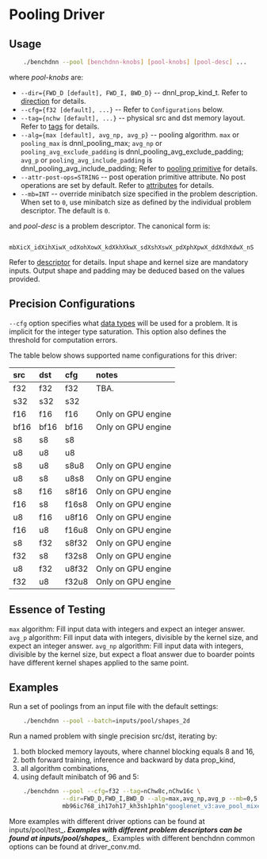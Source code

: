# Pooling Driver

## Usage
``` sh
    ./benchdnn --pool [benchdnn-knobs] [pool-knobs] [pool-desc] ...
```

where *pool-knobs* are:

 - `--dir={FWD_D [default], FWD_I, BWD_D}` -- dnnl_prop_kind_t.
            Refer to [direction](knobs_dir.md) for details.
 - `--cfg={f32 [default], ...}` -- Refer to ``Configurations`` below.
 - `--tag={nchw [default], ...}` -- physical src and dst memory layout.
            Refer to [tags](knobs_tag.md) for details.
 - `--alg={max [default], avg_np, avg_p}` -- pooling algorithm.
            `max` or `pooling_max` is dnnl_pooling_max;
            `avg_np` or `pooling_avg_exclude_padding` is
                    dnnl_pooling_avg_exclude_padding;
            `avg_p` or `pooling_avg_include_padding` is
                    dnnl_pooling_avg_include_padding;
            Refer to [pooling primitive](https://oneapi-src.github.io/oneDNN/dev_guide_pooling.html)
            for details.
 - `--attr-post-ops=STRING` -- post operation primitive attribute. No post
            operations are set by default. Refer to [attributes](knobs_attr.md)
            for details.
 - `--mb=INT` -- override minibatch size specified in the problem description.
             When set to `0`, use minibatch size as defined by the individual
             problem descriptor. The default is `0`.

and *pool-desc* is a problem descriptor. The canonical form is:
```
    mbXicX_idXihXiwX_odXohXowX_kdXkhXkwX_sdXshXswX_pdXphXpwX_ddXdhXdwX_nS
```
Refer to [descriptor](knobs_desc.md) for details. Input shape and kernel size
are mandatory inputs. Output shape and padding may be deduced based on the
values provided.

## Precision Configurations

`--cfg` option specifies what [data types](knobs_dt.md) will be used for a
problem. It is implicit for the integer type saturation. This option also
defines the threshold for computation errors.

The table below shows supported name configurations for this driver:

| src   | dst   | cfg   | notes
|:---   |:---   |:---   |:---
| f32   | f32   | f32   | TBA.
| s32   | s32   | s32   |
| f16   | f16   | f16   | Only on GPU engine
| bf16  | bf16  | bf16  | Only on GPU engine
| s8    | s8    | s8    |
| u8    | u8    | u8    |
| s8    | u8    | s8u8  | Only on GPU engine
| u8    | s8    | u8s8  | Only on GPU engine
| s8    | f16   | s8f16 | Only on GPU engine
| f16   | s8    | f16s8 | Only on GPU engine
| u8    | f16   | u8f16 | Only on GPU engine
| f16   | u8    | f16u8 | Only on GPU engine
| s8    | f32   | s8f32 | Only on GPU engine
| f32   | s8    | f32s8 | Only on GPU engine
| u8    | f32   | u8f32 | Only on GPU engine
| f32   | u8    | f32u8 | Only on GPU engine


## Essence of Testing
`max` algorithm: Fill input data with integers and expect an integer answer.
`avg_p` algorithm: Fill input data with integers, divisible by the kernel size,
            and expect an integer answer.
`avg_np` algorithm: Fill input data with integers, divisible by the kernel size,
            but expect a float answer due to boarder points have different
            kernel shapes applied to the same point.


## Examples

Run a set of poolings from an input file with the default settings:
``` sh
    ./benchdnn --pool --batch=inputs/pool/shapes_2d
```

Run a named problem with single precision src/dst, iterating by:
1) both blocked memory layouts, where channel blocking equals 8 and 16,
2) both forward training, inference and backward by data prop_kind,
3) all algorithm combinations,
4) using default minibatch of 96 and 5:
``` sh
    ./benchdnn --pool --cfg=f32 --tag=nChw8c,nChw16c \
               --dir=FWD_D,FWD_I,BWD_D --alg=max,avg_np,avg_p --mb=0,5 \
               mb96ic768_ih17oh17_kh3sh1ph1n"googlenet_v3:ave_pool_mixed_4_pool"
```

More examples with different driver options can be found at
inputs/pool/test_***. Examples with different problem descriptors can be found
at inputs/pool/shapes_***. Examples with different benchdnn common options can
be found at driver_conv.md.
